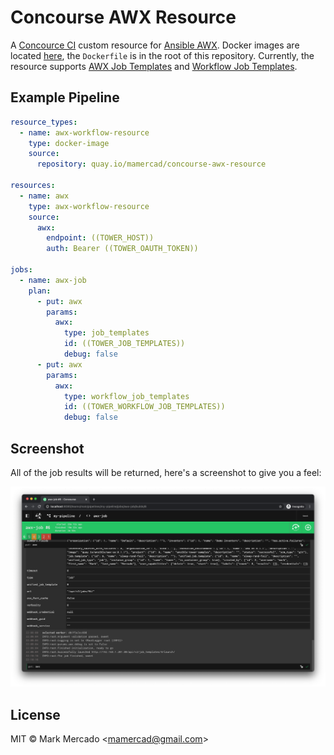 # Concourse AWX Resource

A [Concource CI](https://concourse-ci.org/) custom resource for [Ansible AWX](https://github.com/ansible/awx).
Docker images are located [here](https://quay.io/repository/mamercad/concourse-awx-resource), the `Dockerfile` is in the root of this repository.
Currently, the resource supports [AWX Job Templates](https://docs.ansible.com/ansible-tower/latest/html/userguide/job_templates.html) and [Workflow Job Templates](https://docs.ansible.com/ansible-tower/latest/html/userguide/workflow_templates.html).

## Example Pipeline

```yaml
resource_types:
  - name: awx-workflow-resource
    type: docker-image
    source:
      repository: quay.io/mamercad/concourse-awx-resource

resources:
  - name: awx
    type: awx-workflow-resource
    source:
      awx:
        endpoint: ((TOWER_HOST))
        auth: Bearer ((TOWER_OAUTH_TOKEN))

jobs:
  - name: awx-job
    plan:
      - put: awx
        params:
          awx:
            type: job_templates
            id: ((TOWER_JOB_TEMPLATES))
            debug: false
      - put: awx
        params:
          awx:
            type: workflow_job_templates
            id: ((TOWER_WORKFLOW_JOB_TEMPLATES))
            debug: false
```

## Screenshot

All of the job results will be returned, here's a screenshot to give you a feel:

![Screenshot of Concourse AWX Resource](screenshot.png)
## License

MIT © Mark Mercado <<mamercad@gmail.com>>
